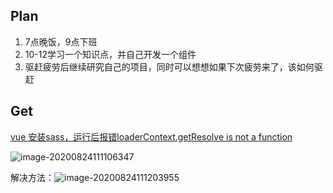 ## Plan

1. 7点晚饭，9点下班
2. 10-12学习一个知识点，并自己开发一个组件
3. 驱赶疲劳后继续研究自己的项目，同时可以想想如果下次疲劳来了，该如何驱赶

## Get

 [vue 安装sass，运行后报错loaderContext.getResolve is not a function](https://www.jianshu.com/p/3779fe0b6bb2)

![image-20200824111106347](C:\Users\admin\AppData\Roaming\Typora\typora-user-images\image-20200824111106347.png)

解决方法：![image-20200824111203955](C:\Users\admin\AppData\Roaming\Typora\typora-user-images\image-20200824111203955.png)